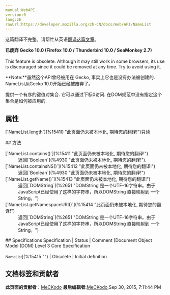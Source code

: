 ```yaml
---
manual:WebAPI
version:0
lang:zh
rawUrl:https://developer.mozilla.org/zh-CN/docs/Web/API/NameList
---
```




这篇翻译不完整。请帮忙从英语[翻译这篇文章](%15409 "")。






**已废弃 Gecko 10.0 (Firefox 10.0 / Thunderbird 10.0 / SeaMonkey 2.7)**<br></br>This feature is obsolete. Although it may still work in some browsers, its use is discouraged since it could be removed at any time. Try to avoid using it.




**Note:**虽然这个API曾经被用在 Gecko, 事实上它也是没有办法被创建的. NameList从Gecko 10.0开始已经被废弃了。




提供一个有序的键值对集合. 它可以通过下标0访问. 在DOM规范中没有指定这个集合是如何被应用的.


## 属性<a name="属性"></a>
<dl><dt>[`NameList.length`](%15410 "此页面仍未被本地化, 期待您的翻译!")只读</dt></dl>
## 方法<a name="方法"></a>
<dl><dt>[`NameList.contains()`](%15411 "此页面仍未被本地化, 期待您的翻译!")</dt><dd>返回[`Boolean`](%4930 "此页面仍未被本地化, 期待您的翻译!").</dd><dt>[`NameList.containsNS()`](%15412 "此页面仍未被本地化, 期待您的翻译!")</dt><dd>返回[`Boolean`](%4930 "此页面仍未被本地化, 期待您的翻译!")</dd><dt>[`NameList.getName()`](%15413 "此页面仍未被本地化, 期待您的翻译!")</dt><dd>返回[`DOMString`](%2651 "DOMString 是一个UTF-16字符串。由于JavaScript已经使用了这样的字符串，所以DOMString 直接映射到 一个String。")</dd><dt>[`NameList.getNamespaceURI()`](%15414 "此页面仍未被本地化, 期待您的翻译!")</dt><dd>返回[`DOMString`](%2651 "DOMString 是一个UTF-16字符串。由于JavaScript已经使用了这样的字符串，所以DOMString 直接映射到 一个String。")</dd></dl>
## Specifications<a name="Specifications"></a>
Specification | Status | Comment 
[Document Object Model (DOM) Level 3 Core Specification<br></br><small>NameList</small>](%15415 "") | Obsolete | Initial definition 




## 文档标签和贡献者
**此页面的贡献者：**[MeCKodo](%10342 "")
**最后编辑者:**[MeCKodo](%10342 ""),<time>Sep 30, 2015, 7:11:44 PM</time>


